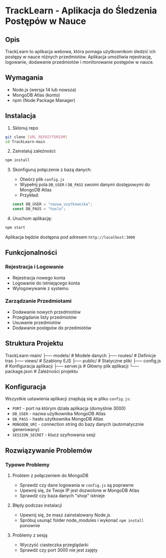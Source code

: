# TrackLearn - Aplikacja do Śledzenia Postępów w Nauce

## Opis
TrackLearn to aplikacja webowa, która pomaga użytkownikom śledzić ich postępy w nauce różnych przedmiotów. Aplikacja umożliwia rejestrację, logowanie, dodawanie przedmiotów i monitorowanie postępów w nauce.

## Wymagania
- Node.js (wersja 14 lub nowsza)
- MongoDB Atlas (konto)
- npm (Node Package Manager)

## Instalacja

1. Sklonuj repo
```bash
git clone [URL_REPOZYTORIUM]
cd TrackLearn-main
```

2. Zainstaluj zależności:
```bash
npm install
```

3. Skonfiguruj połączenie z bazą danych:
   - Otwórz plik `config.js`
   - Wypełnij pola `DB_USER` i `DB_PASS` swoimi danymi dostępowymi do MongoDB Atlas
   - Przykład:
   ```javascript
   const DB_USER = "nazwa_uzytkownika";
   const DB_PASS = "haslo";
   ```

4. Uruchom aplikację:
```bash
npm start
```

Aplikacja będzie dostępna pod adresem `http://localhost:3000`

## Funkcjonalności

### Rejestracja i Logowanie
- Rejestracja nowego konta
- Logowanie do istniejącego konta
- Wylogowywanie z systemu

### Zarządzanie Przedmiotami
- Dodawanie nowych przedmiotów
- Przeglądanie listy przedmiotów
- Usuwanie przedmiotów
- Dodawanie postępów do przedmiotów

## Struktura Projektu

TrackLearn-main/
├── models/          # Modele danych
├── routes/          # Definicje tras
├── views/           # Szablony EJS
├── public/          # Statyczne pliki
├── config.js        # Konfiguracja aplikacji
├── server.js        # Główny plik aplikacji
└── package.json     # Zależności projektu

## Konfiguracja
Wszystkie ustawienia aplikacji znajdują się w pliku `config.js`:
- `PORT` - port na którym działa aplikacja (domyślnie 3000)
- `DB_USER` - nazwa użytkownika MongoDB Atlas
- `DB_PASS` - hasło użytkownika MongoDB Atlas
- `MONGODB_URI` - connection string do bazy danych (automatycznie generowany)
- `SESSION_SECRET` - klucz szyfrowania sesji

## Rozwiązywanie Problemów

### Typowe Problemy
1. Problem z połączeniem do MongoDB
   - Sprawdź czy dane logowania w `config.js` są poprawne
   - Upewnij się, że Twoje IP jest dozwolone w MongoDB Atlas
   - Sprawdź czy baza danych "shop" istnieje

2. Błędy podczas instalacji
   - Upewnij się, że masz zainstalowany Node.js
   - Spróbuj usunąć folder node_modules i wykonać `npm install` ponownie

3. Problemy z sesją
   - Wyczyść ciasteczka przeglądarki
   - Sprawdź czy port 3000 nie jest zajęty

